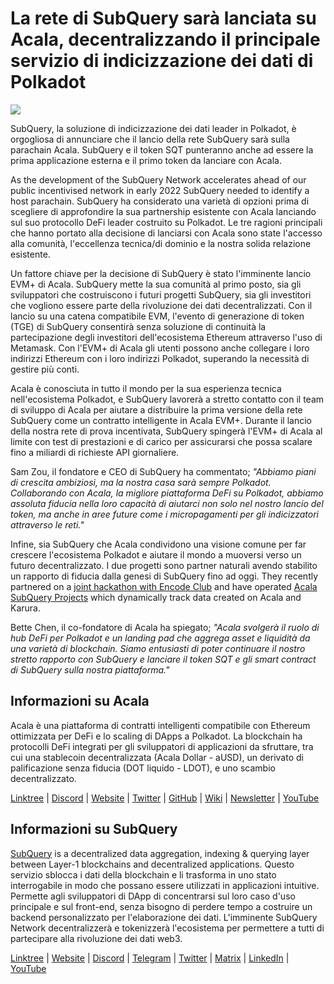 # La rete di SubQuery sarà lanciata su Acala, decentralizzando il principale servizio di indicizzazione dei dati di Polkadot

![](https://miro.medium.com/max/2400/1*kj_-zZcjeYdYIZVy1atYOg.gif)

SubQuery, la soluzione di indicizzazione dei dati leader in Polkadot, è orgogliosa di annunciare che il lancio della rete SubQuery sarà sulla parachain Acala. SubQuery e il token SQT punteranno anche ad essere la prima applicazione esterna e il primo token da lanciare con Acala.

As the development of the SubQuery Network accelerates ahead of our public incentivised network in early 2022 SubQuery needed to identify a host parachain. SubQuery ha considerato una varietà di opzioni prima di scegliere di approfondire la sua partnership esistente con Acala lanciando sul suo protocollo DeFi leader costruito su Polkadot. Le tre ragioni principali che hanno portato alla decisione di lanciarsi con Acala sono state l'accesso alla comunità, l'eccellenza tecnica/di dominio e la nostra solida relazione esistente.

Un fattore chiave per la decisione di SubQuery è stato l'imminente lancio EVM+ di Acala. SubQuery mette la sua comunità al primo posto, sia gli sviluppatori che costruiscono i futuri progetti SubQuery, sia gli investitori che vogliono essere parte della rivoluzione dei dati decentralizzati. Con il lancio su una catena compatibile EVM, l'evento di generazione di token (TGE) di SubQuery consentirà senza soluzione di continuità la partecipazione degli investitori dell'ecosistema Ethereum attraverso l'uso di Metamask. Con l'EVM+ di Acala gli utenti possono anche collegare i loro indirizzi Ethereum con i loro indirizzi Polkadot, superando la necessità di gestire più conti.

Acala è conosciuta in tutto il mondo per la sua esperienza tecnica nell'ecosistema Polkadot, e SubQuery lavorerà a stretto contatto con il team di sviluppo di Acala per aiutare a distribuire la prima versione della rete SubQuery come un contratto intelligente in Acala EVM+. Durante il lancio della nostra rete di prova incentivata, SubQuery spingerà l'EVM+ di Acala al limite con test di prestazioni e di carico per assicurarsi che possa scalare fino a miliardi di richieste API giornaliere.

Sam Zou, il fondatore e CEO di SubQuery ha commentato; _"Abbiamo piani di crescita ambiziosi, ma la nostra casa sarà sempre Polkadot. Collaborando con Acala, la migliore piattaforma DeFi su Polkadot, abbiamo assoluta fiducia nella loro capacità di aiutarci non solo nel nostro lancio del token, ma anche in aree future come i micropagamenti per gli indicizzatori attraverso le reti."_

Infine, sia SubQuery che Acala condividono una visione comune per far crescere l'ecosistema Polkadot e aiutare il mondo a muoversi verso un futuro decentralizzato. I due progetti sono partner naturali avendo stabilito un rapporto di fiducia dalla genesi di SubQuery fino ad oggi. They recently partnered on a [joint hackathon with Encode Club](https://medium.com/encode-club/polkadot-hack-challenges-7cfeba1a4c0e) and have operated [Acala SubQuery Projects](../customer_announcements/20210316-SubQuery-Integrates-Acala-to-Aggregate-and-Serve-DeFi-Data-to-Polkadot-and-Kusama-Builders.md) which dynamically track data created on Acala and Karura.

Bette Chen, il co-fondatore di Acala ha spiegato; _"Acala svolgerà il ruolo di hub DeFi per Polkadot e un landing pad che aggrega asset e liquidità da una varietà di blockchain. Siamo entusiasti di poter continuare il nostro stretto rapporto con SubQuery e lanciare il token SQT e gli smart contract di SubQuery sulla nostra piattaforma."_

## Informazioni su Acala

Acala è una piattaforma di contratti intelligenti compatibile con Ethereum ottimizzata per DeFi e lo scaling di DApps a Polkadot. La blockchain ha protocolli DeFi integrati per gli sviluppatori di applicazioni da sfruttare, tra cui una stablecoin decentralizzata (Acala Dollar - aUSD), un derivato di palificazione senza fiducia (DOT liquido - LDOT), e uno scambio decentralizzato.

[Linktree](https://linktr.ee/acalanetwork) | [Discord](https://discord.gg/vdbFVCH) | [Website](https://acala.network/) | [Twitter](https://twitter.com/AcalaNetwork) | [GitHub](https://github.com/AcalaNetwork/Acala) | [Wiki](https://github.com/AcalaNetwork/Acala/wiki) | [Newsletter](https://share.hsforms.com/1X9RxkXk-R62I0VNbATaDXw4h8qc) | [YouTube](http://youtube.com/c/acalanetwork)

## Informazioni su SubQuery

[SubQuery](https://subquery.network/) is a decentralized data aggregation, indexing & querying layer between Layer-1 blockchains and decentralized applications. Questo servizio sblocca i dati della blockchain e li trasforma in uno stato interrogabile in modo che possano essere utilizzati in applicazioni intuitive. Permette agli sviluppatori di DApp di concentrarsi sul loro caso d'uso principale e sul front-end, senza bisogno di perdere tempo a costruire un backend personalizzato per l'elaborazione dei dati. L'imminente SubQuery Network decentralizzerà e tokenizzerà l'ecosistema per permettere a tutti di partecipare alla rivoluzione dei dati web3.

​​[Linktree](https://linktr.ee/subquerynetwork) | [Website](https://subquery.network/) | [Discord](https://discord.com/invite/78zg8aBSMG) | [Telegram](https://t.me/subquerynetwork) | [Twitter](https://twitter.com/subquerynetwork) | [Matrix](https://matrix.to/#/#subquery:matrix.org) | [LinkedIn](https://www.linkedin.com/company/subquery) | [YouTube](https://www.youtube.com/channel/UCi1a6NUUjegcLHDFLr7CqLw)
